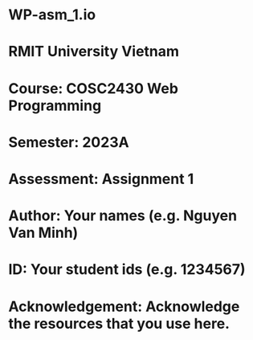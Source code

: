 # WP-asm_1.io
# RMIT University Vietnam
# Course: COSC2430 Web Programming
# Semester: 2023A
# Assessment: Assignment 1
# Author: Your names (e.g. Nguyen Van Minh)
# ID: Your student ids (e.g. 1234567)
# Acknowledgement: Acknowledge the resources that you use here.
